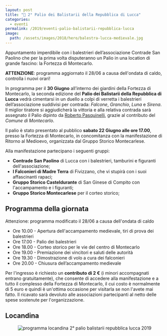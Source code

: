 ```yaml
---
layout: post
title: "📣 2° Palio dei Balistarii della Repubblica di Lucca"
categories:
  - eventi
permalink: /2019/eventi-palio-balistarii-repubblica-lucca
image:
  path: /assets/images/2018/hero/balestra-lucca-medievale.jpg
---
```


Appuntamento imperdibile con i balestrieri dell’associazione Contrade San
Paolino che per la prima volta disputeranno un Palio in una location di grande
fascino: la Fortezza di Montecarlo.

<!-- more -->

**ATTENZIONE**: programma aggiornato il 28/06 a causa dell'ondata di caldo,
controlla i nuovi orari!

In programma per il **30 Giugno** all’interno dei giardini della Fortezza di
Montecarlo, la seconda edizione del **Palio dei Balistarii della Repubblica di
Lucca** vedrà cimentarsi in un duello a colpi di verretta i balestrieri
dell’associazione suddivisi per contrada: *Falcone*, *Granchio*, *Luna* e
*Sirena*. Il miglior tiratore si aggiudicherà la vittoria e alla relativa
contrada sarà assegnato il Palio dipinto da [Roberto
Pasquinelli](/2019/roberto-pasquinelli-autore-palio-repubblica-lucca), grazie al
contributo del *Comune di Montecarlo*.

Il palio è stato presentato al pubblico **sabato 22 Giugno alle ore 17.00**,
presso la Fortezza di Montecarlo, in concomitanza con la manifestazione di
Ritorno al Medioevo, organizzata dal Gruppo Storico Montecarlese.

Alla manifestazione partecipano i seguenti gruppi:

* **Contrade San Paolino** di Lucca con i balestrieri, tamburini e figuranti
  dell'associazione;
* **I Falconieri di Madre Terra** di Fivizzano, che vi stupirà con i suoi
  affascinanti rapaci;
* **Gruppo Storico Casteldurante** di San Ginese di Compito con l'accampamento e
  i figuranti;
* **Gruppo Storico Montecarlese** per il corteo storico;

## Programma della giornata

Attenzione: programma modificato il 28/06 a causa dell'ondata di caldo

* Ore 10.00 - Apertura dell'accampamento medievale, tiri di prova dei balestrieri
* Ore 17.00 - Palio dei balestrieri
* Ore 18.00 - Corteo storico per le vie del centro di Montecarlo
* Ore 19.00 - Premiazione dei vincitori e saluti delle autorità
* Ore 19.30 - Dimostrazione di volo a cura dei falconieri
* Ore 20.00 - Chiusura dell’accampamento medievale

Per l'ingresso è richiesto un **contributo  di 2 €** (i minori accompagnati
entrano gratuitamente), che consente di accedere alla manifestazione e a tutto
il complesso della Fortezza di Montecarlo, il cui costo è normalmente di 5 euro
e quindi è un'ottima occasione per visitarla se non l'avete mai fatto. Il
ricavato sarà devoluto alle associazioni partecipanti al netto delle spese
sostenute per l'organizzazione.

## Locandina

<figure class="align-center">
    <img src="{{ 'assets/images/2019/palio-balistarii/balistarii-2019.jpg' | absolute_url }}" alt="programma locandina 2° palio balistarii repubblica lucca 2019">
</figure>

<script type="application/ld+json">
{
  "@context": "http://schema.org",
  "@type": "Event",
  "location": {
    "@type": "Place",
    "address": {
      "@type": "PostalAddress",
      "addressLocality": "Montecarlo",
      "addressRegion": "LU",
      "postalCode": "55015",
      "streetAddress": "Via Fortezza, 4"
    },
    "name": "Fortezza di Montecarlo"
  },
  "offers": {
    "@type": "Offer",
    "price": "2",
    "priceCurrency": "EUR",
    "url": "https://consanpaolino.org/2019/eventi-palio-balistarii-repubblica-lucca",
    "availability": "http://schema.org/InStock",
    "validFrom": "2019-01-01T00:00"
  },
  "image": [
    "https://consanpaolino.org/assets/images/2019/palio-balistarii/balistarii-2019.jpg"
  ],
  "performer": {
    "@type": "PerformingGroup",
    "name": "Contrade San Paolino",
    "email": "consanpaolino@gmail.com"
  },
  "name": "2° Palio dei Balistarii della Repubblica di Lucca",
  "description": "Accampamento medievale con falconieri, gara di tiro dei balestrieri, gastronomia medievale.",
  "eventStatus": "EventRescheduled",
  "previousStartDate": "2019-05-19T09:00",
  "startDate": "2019-06-30T09:00",
  "endDate": "2019-06-30T18:00",
  "url": "https://consanpaolino.org/2019/eventi-palio-balistarii-repubblica-lucca"
}
</script>
